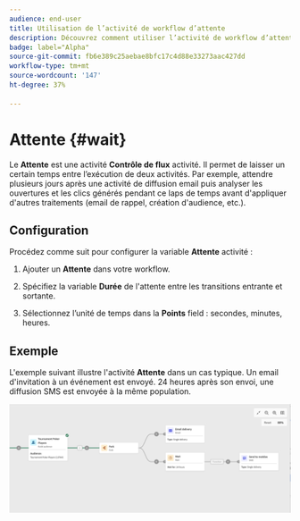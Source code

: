 ```yaml
---
audience: end-user
title: Utilisation de l’activité de workflow d’attente
description: Découvrez comment utiliser l’activité de workflow d’attente
badge: label="Alpha"
source-git-commit: fb6e389c25aebae8bfc17c4d88e33273aac427dd
workflow-type: tm+mt
source-wordcount: '147'
ht-degree: 37%

---
```



# Attente {#wait}

Le **Attente** est une activité **Contrôle de flux** activité. Il permet de laisser un certain temps entre l’exécution de deux activités. Par exemple, attendre plusieurs jours après une activité de diffusion email puis analyser les ouvertures et les clics générés pendant ce laps de temps avant d&#39;appliquer d&#39;autres traitements (email de rappel, création d&#39;audience, etc.).

## Configuration 

Procédez comme suit pour configurer la variable **Attente** activité :

1. Ajouter un **Attente** dans votre workflow.

1. Spécifiez la variable **Durée** de l&#39;attente entre les transitions entrante et sortante.

1. Sélectionnez l’unité de temps dans la **Points** field : secondes, minutes, heures.

## Exemple

L&#39;exemple suivant illustre l&#39;activité **Attente** dans un cas typique. Un email d&#39;invitation à un événement est envoyé. 24 heures après son envoi, une diffusion SMS est envoyée à la même population.

![](../assets/workflow-wait-example.png)
